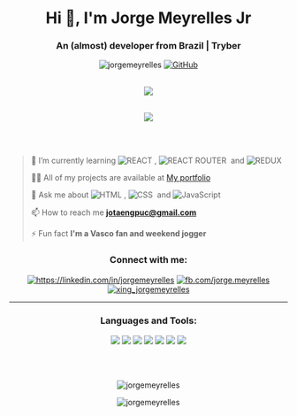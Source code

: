<h1 align="center">Hi 👋, I'm Jorge Meyrelles Jr</h1>
<h3 align="center">An (almost) developer from Brazil | Tryber</h3>

<div align="center"> <img src="https://komarev.com/ghpvc/?username=jorgemeyrelles&label=Profile%20views&color=blue&style=for-the-badge&label=Visitor+Number:" alt="jorgemeyrelles" />      <a href="https://github.com/jorgemeyrelles"><img alt="GitHub" src="https://img.shields.io/github/followers/jorgemeyrelles?logo=github&label=GitHub+Followers&labelColor=grey&color=blue&query=%24.data.totalSubs&url=https%3A%2F%2Fapi.spencerwoo.com%2Fsubstats%2F%3Fsource%3Dgithub%26queryKey%3DChungZH&longCache=true"/></a> </div>
<br>
<p align="center" vertical-align="center"> 
  <img align="center" src="https://github-profile-trophy.vercel.app/?username=jorgemeyrelles&theme=onedark"></a>
</p>
<br>
<div align="center">
  <img src="https://github-readme-stats.vercel.app/api/top-langs/?username=jorgemeyrelles&&layout=compact&bg_color=0,73FA79,73FDFF,7A81FF&theme=graywhite">
</div>

<br><br>
>
> 🌱 I’m currently learning ![REACT](https://img.shields.io/badge/-REACT-05122A?style=flat&logo=REACT)&nbsp;, ![REACT ROUTER](https://img.shields.io/badge/React_Router-CA4245?style=flat&logo=react-router&logoColor=white)&nbsp; and ![REDUX](https://img.shields.io/badge/Redux-593D88?style=flat&logo=redux&logoColor=white)
>
> 👨‍💻 All of my projects are available at [My portfolio](https://jorgemeyrelles.github.io/)
>
> 💬 Ask me about ![HTML](https://img.shields.io/badge/-HTML-05122A?style=flat&logo=HTML5)&nbsp;, ![CSS](https://img.shields.io/badge/-CSS-05122A?style=flat&logo=CSS3&logoColor=1572B6)&nbsp; and ![JavaScript](https://img.shields.io/badge/-JavaScript-05122A?style=flat&logo=javascript)&nbsp;
>
> 📫 How to reach me **jotaengpuc@gmail.com**
>
> ⚡ Fun fact **I'm a Vasco fan and weekend jogger**

<h3 align="center">Connect with me:</h3>
<p align="center">
<a href="https://linkedin.com/in/jorgemeyrelles" target="blank"><img align="center" src="https://icongr.am/devicon/linkedin-plain.svg?size=50&color=8a2be2" alt="https://linkedin.com/in/jorgemeyrelles" /></a>
<a href="https://fb.com/fb.com/jorge.meyrelles" target="blank"><img align="center" src="https://icongr.am/devicon/facebook-plain.svg?size=50&color=8a2be2" alt="fb.com/jorge.meyrelles" /></a>
<a href="https://www.xing.com/profile/Jorge_Meyrelles/cv" target="blank"><img align="center" src="https://icongr.am/fontawesome/xing-square.svg?size=50&color=58ae56" alt="xing_jorgemeyrelles" /></a>
</p>
<p align="center">  </p>

---------

<h3 align="center">Languages and Tools:</h3>
<p align="center"> 
  <img src="https://icongr.am/devicon/css3-plain-wordmark.svg?size=50&color=8a2be2" />
  <img src="https://icongr.am/devicon/html5-plain-wordmark.svg?size=50&color=8a2be2" />
  <img src="https://icongr.am/devicon/javascript-plain.svg?size=50&color=8a2be2" />
  <img src="https://icongr.am/devicon/react-original-wordmark.svg?size=50&color=8a2be2" />
  <img src="https://icongr.am/devicon/nodejs-original.svg?size=50&color=8a2be2" />
  <img src="https://icongr.am/devicon/visualstudio-plain.svg?size=50&color=8a2be2" />
  <img src="https://icongr.am/devicon/ubuntu-plain-wordmark.svg?size=50&color=8a2be2" />
</p>

<br><br>

<p align="center"><img align="center" src="https://github-readme-stats.vercel.app/api?username=jorgemeyrelles&show_icons=true&theme=dracula&locale=en" alt="jorgemeyrelles" /></p>

<p align="center"><img align="center" src="https://github-readme-streak-stats.herokuapp.com/?user=jorgemeyrelles&theme=dracula" alt="jorgemeyrelles" /></p>


<!---
jorgemeyrelles/jorgemeyrelles is a ✨ special ✨ repository because its `README.md` (this file) appears on your GitHub profile.
You can click the Preview link to take a look at your changes.
--->
